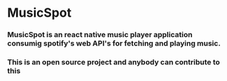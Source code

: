# MusicSpot

### MusicSpot is an react native music player application consumig spotify's web API's for fetching and playing music.
### This is an open source project and anybody can contribute to this
